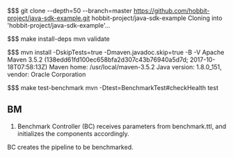 
$$$ git clone --depth=50 --branch=master https://github.com/hobbit-project/java-sdk-example.git hobbit-project/java-sdk-example
Cloning into 'hobbit-project/java-sdk-example'...

$$$ make install-deps
mvn validate

$$$ mvn install -DskipTests=true -Dmaven.javadoc.skip=true -B -V
Apache Maven 3.5.2 (138edd61fd100ec658bfa2d307c43b76940a5d7d; 2017-10-18T07:58:13Z)
Maven home: /usr/local/maven-3.5.2
Java version: 1.8.0_151, vendor: Oracle Corporation

$$$ make test-benchmark
mvn -Dtest=BenchmarkTest#checkHealth test


## BM 




1) Benchmark Controller (BC) receives parameters from benchmark.ttl, and initializes the components accordingly.
 
 BC creates the pipeline to be benchmarked. 